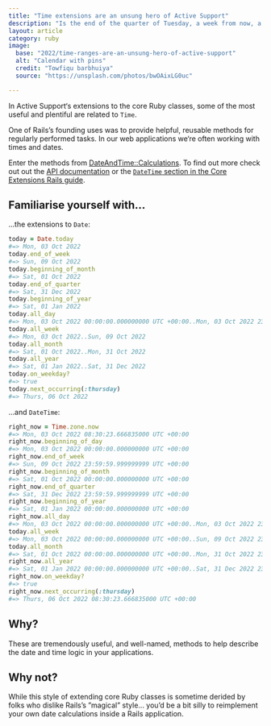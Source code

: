 ```yaml
---
title: "Time extensions are an unsung hero of Active Support"
description: "Is the end of the quarter of Tuesday, a week from now, a Sunday? There’s a method for that."
layout: article
category: ruby
image:
  base: "2022/time-ranges-are-an-unsung-hero-of-active-support"
  alt: "Calendar with pins"
  credit: "Towfiqu barbhuiya"
  source: "https://unsplash.com/photos/bwOAixLG0uc"

---
```


In Active Support‘s extensions to the core Ruby classes, some of the most useful and plentiful are related to `Time`.

One of Rails’s founding uses was to provide helpful, reusable methods for regularly performed tasks. In our web applications we‘re often working with times and dates.

Enter the methods from [DateAndTime::Calculations](https://github.com/rails/rails/blob/main/activesupport/lib/active_support/core_ext/date_and_time/calculations.rb). To find out more check out out the [API documentation](http://api.rubyonrails.org/classes/DateAndTime/Calculations.html) or the [`DateTime` section in the Core Extensions Rails guide](http://guides.rubyonrails.org/active_support_core_extensions.html#extensions-to-datetime).


## Familiarise yourself with...

...the extensions to `Date`:

```ruby
today = Date.today
#=> Mon, 03 Oct 2022
today.end_of_week
#=> Sun, 09 Oct 2022
today.beginning_of_month
#=> Sat, 01 Oct 2022
today.end_of_quarter
#=> Sat, 31 Dec 2022
today.beginning_of_year
#=> Sat, 01 Jan 2022
today.all_day
#=> Mon, 03 Oct 2022 00:00:00.000000000 UTC +00:00..Mon, 03 Oct 2022 23:59:59.999999999 UTC +00:00
today.all_week
#=> Mon, 03 Oct 2022..Sun, 09 Oct 2022
today.all_month
#=> Sat, 01 Oct 2022..Mon, 31 Oct 2022
today.all_year
#=> Sat, 01 Jan 2022..Sat, 31 Dec 2022
today.on_weekday?
#=> true
today.next_occurring(:thursday)
#=> Thurs, 06 Oct 2022
```

...and `DateTime`:

```ruby
right_now = Time.zone.now
#=> Mon, 03 Oct 2022 08:30:23.666835000 UTC +00:00
right_now.beginning_of_day
#=> Mon, 03 Oct 2022 00:00:00.000000000 UTC +00:00
right_now.end_of_week
#=> Sun, 09 Oct 2022 23:59:59.999999999 UTC +00:00
right_now.beginning_of_month
#=> Sat, 01 Oct 2022 00:00:00.000000000 UTC +00:00
right_now.end_of_quarter
#=> Sat, 31 Dec 2022 23:59:59.999999999 UTC +00:00
right_now.beginning_of_year
#=> Sat, 01 Jan 2022 00:00:00.000000000 UTC +00:00
right_now.all_day
#=> Mon, 03 Oct 2022 00:00:00.000000000 UTC +00:00..Mon, 03 Oct 2022 23:59:59.999999999 UTC +00:00
today.all_week
#=> Mon, 03 Oct 2022 00:00:00.000000000 UTC +00:00..Sun, 09 Oct 2022 23:59:59.999999999 UTC +00:00
today.all_month
#=> Sat, 01 Oct 2022 00:00:00.000000000 UTC +00:00..Mon, 31 Oct 2022 23:59:59.999999999 UTC +00:00
right_now.all_year
#=> Sat, 01 Jan 2022 00:00:00.000000000 UTC +00:00..Sat, 31 Dec 2022 23:59:59.999999999 UTC +00:00
right_now.on_weekday?
#=> true
right_now.next_occurring(:thursday)
#=> Thurs, 06 Oct 2022 08:30:23.666835000 UTC +00:00
```


## Why?

These are tremendously useful, and well-named, methods to help describe the date and time logic in your applications.


## Why not?

While this style of extending core Ruby classes is sometime derided by folks who dislike Rails’s ”magical” style... you’d be a bit silly to reimplement your own date calculations inside a Rails application.


